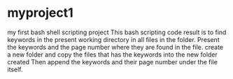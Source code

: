 # myproject1
my first bash shell scripting project
This bash scripting code result is to find keywords in the present working directory in all files in the folder.
Present the keywords and the page number where they are found in the file.
create a new folder and copy the files that has the keywords into the new folder created
Then append the keywords and their page number under the file itself.
